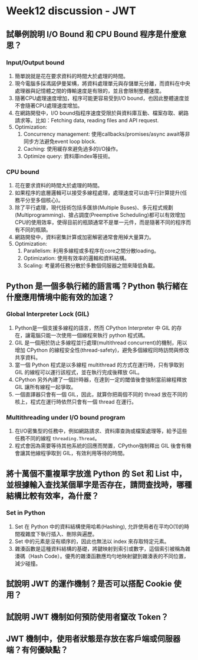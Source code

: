 # Week12 discussion - JWT

## 試舉例說明 I/O Bound 和 CPU Bound 程序是什麼意思？

### Input/Output bound

1. 簡單說就是花在要求資料的時間大於處理的時間。
2. 現今電腦多採馮諾伊曼架構，將資料處理單元與存儲單元分離，而資料在中央處理器與記憶體之間的傳輸速度是有限的，並且會限制整體速度。
3. 隨著CPU處理速度增加，程序可能更容易受到I/O bound，也因此整體速度並不會隨著CPU處理速度增加。
4. 在網路開發中，I/O bound指程序速度受限於與資料庫互動、檔案存取、網路請求等。比如：Fetching data, reading files and API request.
5. Optimization:
    1. Concurrency management: 使用callbacks/promises/async await等非同步方法避免event loop block.
    2. Caching: 使用緩存來避免過多的I/O操作。
    3. Optimize query: 資料庫index等技術。

### CPU bound

1. 花在要求資料的時間大於處理的時間。
2. 如果程序的底層邏輯可以接受多線程處理，處理速度可以由平行計算提升(任務平分至多個核心)。
3. 除了平行處理，現代技術包括多匯排(Multiple Buses)、多元程式規劃(Multiprogramming)、搶占調度(Preemptive Scheduling)都可以有效增加CPU的使用效率，使得目前的瓶頸通常不是單一元件，而是隨著不同的程序而有不同的瓶頸。
4. 網路開發中，資料密集計算或加密解密通常會用掉大量算力。
5. Optimization:
    1. Parallelism: 利用多線程或多程序在core之間分散loading。
    2. Optimization: 使用有效率的邏輯和資料結構。
    3. Scaling: 考量將任務分散於多數個伺服器之間來降低負載。

## Python 是一個多執行緒的語言嗎？Python 執行緒在什麼應用情境中能有效的加速？

### Global Interpreter Lock (GIL)

1. Python是一個支援多線程的語言，然而 CPython Interpreter 中 GIL 的存在，讓電腦只能一次使用一個線程來執行 python 程式碼。
2. GIL 是一個用於防止多線程並行處理(multithread concurrent)的機制，用以增加 CPython 的線程安全性(thread-safety)，避免多個線程同時訪問與修改共享資料。
3. 當一個 Python 程式是以多線程 multithread 的方式在運行時，只有爭取到 GIL 的線程可以運行該程式，並在執行完成後釋放 GIL。
4. CPython 另外內建了一個計時器，在達到一定的閾值後會強制當前線程釋放 GIL 讓所有線程一起爭取。
5. 一個直譯器只會有一個 GIL，因此，就算你把兩個不同的 thread 放在不同的核上，程式在運行時依然只會有一個 thread 在運行。

### Multithreading under I/O bound program

1. 在I/O密集型的任務中，例如網路請求、資料庫查詢或檔案處理等，給予這些任務不同的線程 ```threading.Thread```。
2. 程式會因為需要等待其他系統的回應而閒置，CPython強制釋出 GIL 後會有機會讓其他線程爭取到 GIL，有效利用等待的時間。

## 將十萬個不重複單字放進 Python 的 Set 和 List 中，並根據輸入查找某個單字是否存在，請問查找時，哪種結構比較有效率，為什麼？

### Set in Python

1. Set 在 Python 中的資料結構使用哈希(Hashing), 允許使用者在平均O(1)的時間複雜度下執行插入、刪除與遍歷。
2. Set 中的元素是沒有順序的，因此也無法以 index 來存取特定元素。
3. 雜湊函數是這種資料結構的基礎，將鍵映射到索引或數字，這個索引被稱為雜湊碼（Hash Code）。優秀的雜湊函數應均勻地映射鍵到雜湊表的不同位置，減少碰撞。

## 試說明 JWT 的運作機制？是否可以搭配 Cookie 使用？

## 試說明 JWT 機制如何預防使用者竄改 Token？

## JWT 機制中，使用者狀態是存放在客戶端或伺服器端？有何優缺點？
